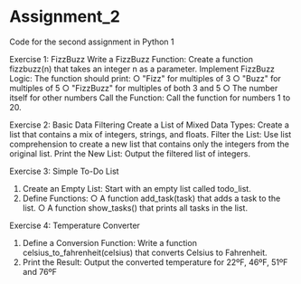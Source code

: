# Assignment_2
Code for the second assignment in Python 1

Exercise 1: FizzBuzz
 Write a FizzBuzz Function: Create a function fizzbuzz(n) that takes an integer n as a parameter.
 Implement FizzBuzz Logic: The function should print:
 ○ "Fizz" for multiples of 3
 ○ "Buzz" for multiples of 5
 ○ "FizzBuzz" for multiples of both 3 and 5
 ○ The number itself for other numbers
 Call the Function: Call the function for numbers 1 to 20.

Exercise 2: Basic Data Filtering
 Create a List of Mixed Data Types: Create a list that contains a mix of integers, strings, and floats.
 Filter the List: Use list comprehension to create a new list that contains only the integers from the original list.
 Print the New List: Output the filtered list of integers.

Exercise 3: Simple To-Do List
 1. Create an Empty List: Start with an empty list called todo_list.
 2. Define Functions:
 ○ A function add_task(task) that adds a task to the list.
 ○ A function show_tasks() that prints all tasks in the list.

Exercise 4: Temperature Converter
 1. Define a Conversion Function: Write a function celsius_to_fahrenheit(celsius) that converts Celsius to Fahrenheit.
 2. Print the Result: Output the converted temperature for 22ºF, 46ºF, 51ºF and 76ºF
